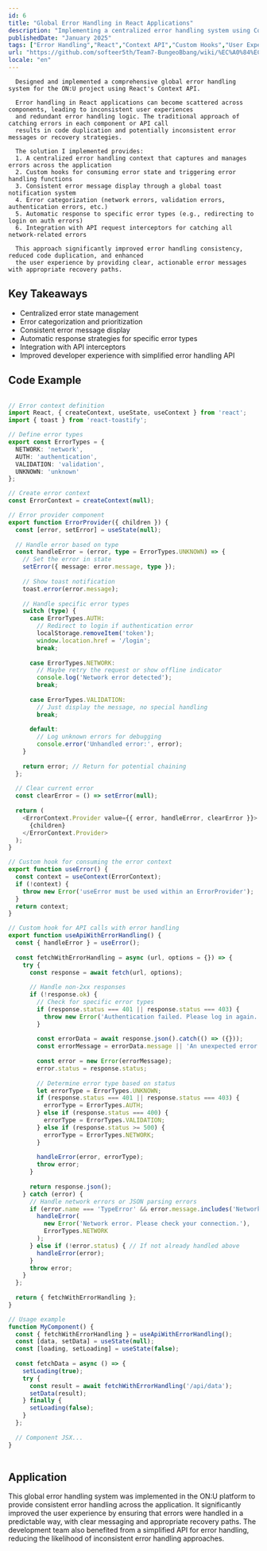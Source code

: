 ```yaml
---
id: 6
title: "Global Error Handling in React Applications"
description: "Implementing a centralized error handling system using Context API and custom hooks"
publishedDate: "January 2025"
tags: ["Error Handling","React","Context API","Custom Hooks","User Experience"]
url: "https://github.com/softeer5th/Team7-BungeoBbang/wiki/%EC%A0%84%EC%97%AD-%EC%97%90%EB%9F%AC-%EC%B2%98%EB%A6%AC"
locale: "en"
---
```



      Designed and implemented a comprehensive global error handling system for the ON:U project using React's Context API.
      
      Error handling in React applications can become scattered across components, leading to inconsistent user experiences
      and redundant error handling logic. The traditional approach of catching errors in each component or API call 
      results in code duplication and potentially inconsistent error messages or recovery strategies.
      
      The solution I implemented provides:
      1. A centralized error handling context that captures and manages errors across the application
      2. Custom hooks for consuming error state and triggering error handling functions
      3. Consistent error message display through a global toast notification system
      4. Error categorization (network errors, validation errors, authentication errors, etc.)
      5. Automatic response to specific error types (e.g., redirecting to login on auth errors)
      6. Integration with API request interceptors for catching all network-related errors
      
      This approach significantly improved error handling consistency, reduced code duplication, and enhanced
      the user experience by providing clear, actionable error messages with appropriate recovery paths.
    

## Key Takeaways

- Centralized error state management
- Error categorization and prioritization
- Consistent error message display
- Automatic response strategies for specific error types
- Integration with API interceptors
- Improved developer experience with simplified error handling API


## Code Example

```typescript

// Error context definition
import React, { createContext, useState, useContext } from 'react';
import { toast } from 'react-toastify';

// Define error types
export const ErrorTypes = {
  NETWORK: 'network',
  AUTH: 'authentication',
  VALIDATION: 'validation',
  UNKNOWN: 'unknown'
};

// Create error context
const ErrorContext = createContext(null);

// Error provider component
export function ErrorProvider({ children }) {
  const [error, setError] = useState(null);
  
  // Handle error based on type
  const handleError = (error, type = ErrorTypes.UNKNOWN) => {
    // Set the error in state
    setError({ message: error.message, type });
    
    // Show toast notification
    toast.error(error.message);
    
    // Handle specific error types
    switch (type) {
      case ErrorTypes.AUTH:
        // Redirect to login if authentication error
        localStorage.removeItem('token');
        window.location.href = '/login';
        break;
        
      case ErrorTypes.NETWORK:
        // Maybe retry the request or show offline indicator
        console.log('Network error detected');
        break;
        
      case ErrorTypes.VALIDATION:
        // Just display the message, no special handling
        break;
        
      default:
        // Log unknown errors for debugging
        console.error('Unhandled error:', error);
    }
    
    return error; // Return for potential chaining
  };
  
  // Clear current error
  const clearError = () => setError(null);
  
  return (
    <ErrorContext.Provider value={{ error, handleError, clearError }}>
      {children}
    </ErrorContext.Provider>
  );
}

// Custom hook for consuming the error context
export function useError() {
  const context = useContext(ErrorContext);
  if (!context) {
    throw new Error('useError must be used within an ErrorProvider');
  }
  return context;
}

// Custom hook for API calls with error handling
export function useApiWithErrorHandling() {
  const { handleError } = useError();
  
  const fetchWithErrorHandling = async (url, options = {}) => {
    try {
      const response = await fetch(url, options);
      
      // Handle non-2xx responses
      if (!response.ok) {
        // Check for specific error types
        if (response.status === 401 || response.status === 403) {
          throw new Error('Authentication failed. Please log in again.');
        }
        
        const errorData = await response.json().catch(() => ({}));
        const errorMessage = errorData.message || 'An unexpected error occurred';
        
        const error = new Error(errorMessage);
        error.status = response.status;
        
        // Determine error type based on status
        let errorType = ErrorTypes.UNKNOWN;
        if (response.status === 401 || response.status === 403) {
          errorType = ErrorTypes.AUTH;
        } else if (response.status === 400) {
          errorType = ErrorTypes.VALIDATION;
        } else if (response.status >= 500) {
          errorType = ErrorTypes.NETWORK;
        }
        
        handleError(error, errorType);
        throw error;
      }
      
      return response.json();
    } catch (error) {
      // Handle network errors or JSON parsing errors
      if (error.name === 'TypeError' && error.message.includes('Network')) {
        handleError(
          new Error('Network error. Please check your connection.'), 
          ErrorTypes.NETWORK
        );
      } else if (!error.status) { // If not already handled above
        handleError(error);
      }
      throw error;
    }
  };
  
  return { fetchWithErrorHandling };
}

// Usage example
function MyComponent() {
  const { fetchWithErrorHandling } = useApiWithErrorHandling();
  const [data, setData] = useState(null);
  const [loading, setLoading] = useState(false);
  
  const fetchData = async () => {
    setLoading(true);
    try {
      const result = await fetchWithErrorHandling('/api/data');
      setData(result);
    } finally {
      setLoading(false);
    }
  };
  
  // Component JSX...
}
    
```


## Application

This global error handling system was implemented in the ON:U platform to provide consistent error handling across the application. It significantly improved the user experience by ensuring that errors were handled in a predictable way, with clear messaging and appropriate recovery paths. The development team also benefited from a simplified API for error handling, reducing the likelihood of inconsistent error handling approaches.

